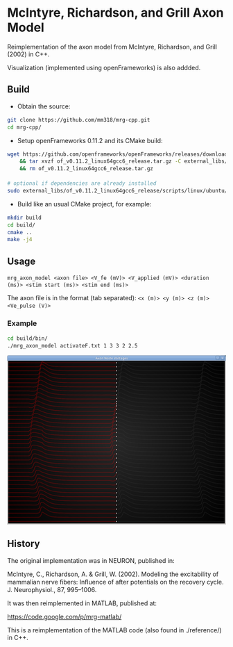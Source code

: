 # McIntyre, Richardson, and Grill Axon Model

Reimplementation of the axon model from McIntyre, Richardson, and Grill (2002) in C++.

Visualization (implemented using openFrameworks) is also addded.


## Build

- Obtain the source:

```bash
git clone https://github.com/mm318/mrg-cpp.git
cd mrg-cpp/
```

- Setup openFrameworks 0.11.2 and its CMake build:

```bash
wget https://github.com/openframeworks/openFrameworks/releases/download/0.11.2/of_v0.11.2_linux64gcc6_release.tar.gz \
    && tar xvzf of_v0.11.2_linux64gcc6_release.tar.gz -C external_libs/ \
    && rm of_v0.11.2_linux64gcc6_release.tar.gz

# optional if dependencies are already installed
sudo external_libs/of_v0.11.2_linux64gcc6_release/scripts/linux/ubuntu/install_dependencies.sh
```

- Build like an usual CMake project, for example:
    
```bash
mkdir build
cd build/
cmake ..
make -j4
```


## Usage

```
mrg_axon_model <axon file> <V_fe (mV)> <V_applied (mV)> <duration (ms)> <stim start (ms)> <stim end (ms)>
```

The axon file is in the format (tab separated): `<x (m)> <y (m)> <z (m)> <Ve_pulse (V)>`

### Example

```bash
cd build/bin/
./mrg_axon_model activateF.txt 1 3 3 2 2.5
```

![Example visualization](reference/example_screenshot.png "Example visualization")


## History

The original implementation was in NEURON, published in:

McIntyre, C., Richardson, A. & Grill, W. (2002). Modeling the excitability of mammalian nerve ﬁbers: Inﬂuence of after potentials on the recovery cycle. J. Neurophysiol., 87, 995–1006.

It was then reimplemented in MATLAB, published at:

https://code.google.com/p/mrg-matlab/

This is a reimplementation of the MATLAB code (also found in ./reference/) in C++.
